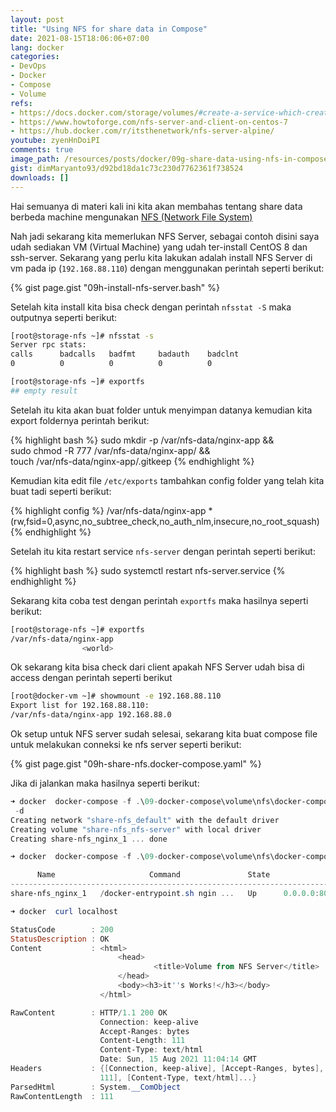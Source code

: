 ```yaml
---
layout: post
title: "Using NFS for share data in Compose"
date: 2021-08-15T18:06:06+07:00
lang: docker
categories:
- DevOps
- Docker
- Compose
- Volume
refs: 
- https://docs.docker.com/storage/volumes/#create-a-service-which-creates-an-nfs-volume
- https://www.howtoforge.com/nfs-server-and-client-on-centos-7
- https://hub.docker.com/r/itsthenetwork/nfs-server-alpine/
youtube: zyenHnDoiPI
comments: true
image_path: /resources/posts/docker/09g-share-data-using-nfs-in-compose
gist: dimMaryanto93/d92bd18da1c73c230d7762361f738524
downloads: []
---
```


Hai semuanya di materi kali ini kita akan membahas tentang share data berbeda machine mengunakan [NFS (Network File System)](https://en.wikipedia.org/wiki/Network_File_System)

Nah jadi sekarang kita memerlukan NFS Server, sebagai contoh disini saya udah sediakan VM (Virtual Machine) yang udah ter-install CentOS 8 dan ssh-server. Sekarang yang perlu kita lakukan adalah install NFS Server di vm pada ip (`192.168.88.110`) dengan menggunakan perintah seperti berikut: 

{% gist page.gist "09h-install-nfs-server.bash" %}

Setelah kita install kita bisa check dengan perintah `nfsstat -S` maka outputnya seperti berikut:

```bash
[root@storage-nfs ~]# nfsstat -s
Server rpc stats:
calls      badcalls   badfmt     badauth    badclnt
0          0          0          0          0

[root@storage-nfs ~]# exportfs
## empty result
```

Setelah itu kita akan buat folder untuk menyimpan datanya kemudian kita export foldernya perintah berikut:

{% highlight bash %}
sudo mkdir -p /var/nfs-data/nginx-app && \
sudo chmod -R 777 /var/nfs-data/nginx-app/ && \
touch /var/nfs-data/nginx-app/.gitkeep
{% endhighlight %}

Kemudian kita edit file `/etc/exports` tambahkan config folder yang telah kita buat tadi seperti berikut:

{% highlight config %}
/var/nfs-data/nginx-app *(rw,fsid=0,async,no_subtree_check,no_auth_nlm,insecure,no_root_squash)
{% endhighlight %}

Setelah itu kita restart service `nfs-server` dengan perintah seperti berikut:

{% highlight bash %}
sudo systemctl restart nfs-server.service
{% endhighlight %}

Sekarang kita coba test dengan perintah `exportfs` maka hasilnya seperti berikut:

```bash
[root@storage-nfs ~]# exportfs
/var/nfs-data/nginx-app
                <world>
```

Ok sekarang kita bisa check dari client apakah NFS Server udah bisa di access dengan perintah seperti berikut

```bash
[root@docker-vm ~]# showmount -e 192.168.88.110
Export list for 192.168.88.110:
/var/nfs-data/nginx-app 192.168.88.0
```

Ok setup untuk NFS server sudah selesai, sekarang kita buat compose file untuk melakukan conneksi ke nfs server seperti berikut:

{% gist page.gist "09h-share-nfs.docker-compose.yaml" %}

Jika di jalankan maka hasilnya seperti berikut:

```powershell
➜ docker  docker-compose -f .\09-docker-compose\volume\nfs\docker-compose.yaml -p share-nfs up
 -d
Creating network "share-nfs_default" with the default driver
Creating volume "share-nfs_nfs-server" with local driver
Creating share-nfs_nginx_1 ... done

➜ docker  docker-compose -f .\09-docker-compose\volume\nfs\docker-compose.yaml -p share-nfs ps

      Name                     Command               State                Ports
---------------------------------------------------------------------------------------------
share-nfs_nginx_1   /docker-entrypoint.sh ngin ...   Up      0.0.0.0:80->80/tcp,:::80->80/tcp

➜ docker  curl localhost

StatusCode        : 200
StatusDescription : OK
Content           : <html>
                        <head>
                                <title>Volume from NFS Server</title>
                        </head>
                        <body><h3>it''s Works!</h3></body>
                    </html>

RawContent        : HTTP/1.1 200 OK
                    Connection: keep-alive
                    Accept-Ranges: bytes
                    Content-Length: 111
                    Content-Type: text/html
                    Date: Sun, 15 Aug 2021 11:04:14 GMT
Headers           : {[Connection, keep-alive], [Accept-Ranges, bytes], [Content-Length,
                    111], [Content-Type, text/html]...}
ParsedHtml        : System.__ComObject
RawContentLength  : 111
```